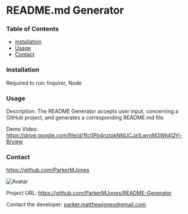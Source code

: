 # README.md Generator

  ### Table of Contents
  - [Installation](#installation)
  - [Usage](#usage)
  - [Contact](#contact)

  ### Installation
  Required to run: Inquirer, Node

  ### Usage
  Description: The README Generator accepts user input, concerning a GitHub project, and generates a corresponding README.md file.
  
  Demo Video: https://drive.google.com/file/d/1fc0Pb4nzlpkNNUCJa1LwrnM3Wk4QYj-B/view

  ### Contact
  
https://github.com/ParkerMJones
  
![Avatar](https://github.com/ParkerMJones.png?size=50)
  
Project URL: https://github.com/ParkerMJones/README-Generator
  
Contact the developer: parker.matthewjones@gmail.com.

